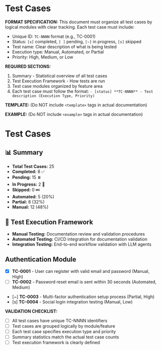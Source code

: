 # Test Cases

**FORMAT SPECIFICATION:** This document must organize all test cases by logical modules with clear tracking. Each test case must include:
- Unique ID: `TC-NNNN` format (e.g., TC-0001)
- Status: `[x]` completed, `[ ]` pending, `[~]` in progress, `[s]` skipped
- Test name: Clear description of what is being tested
- Execution type: Manual, Automated, or Partial
- Priority: High, Medium, or Low

**REQUIRED SECTIONS:**
1. Summary - Statistical overview of all test cases
2. Test Execution Framework - How tests are run
3. Test case modules organized by feature area
4. Each test case must follow the format: `- [status] **TC-NNNN** - Test description (Execution Type, Priority)`

**TEMPLATE:** (Do NOT include `<template>` tags in actual documentation)
<template>
# Test Cases

## 📊 Summary
- **Total Test Cases:** {{total_count}}
- **Completed:** {{completed_count}} ✅
- **Pending:** {{pending_count}} ⏸️
- **In Progress:** {{in_progress_count}} 🔄
- **Skipped:** {{skipped_count}} ⏭️
- **Automated:** {{automated_count}} ({{automated_percentage}}%)
- **Partial:** {{partial_count}} ({{partial_percentage}}%)
- **Manual:** {{manual_count}} ({{manual_percentage}}%)

## 🔧 Test Execution Framework
- **Manual Testing:** {{manual_testing_description}}
- **Automated Testing:** {{automated_testing_description}}
- **Integration Testing:** {{integration_testing_description}}

## {{module_name}}
- {{status}} **{{test_id}}** - {{test_description}} ({{execution_type}}, {{priority}})
- {{status}} **{{test_id}}** - {{test_description}} ({{execution_type}}, {{priority}})
- {{status}} **{{test_id}}** - {{test_description}} ({{execution_type}}, {{priority}})
</template>

**EXAMPLE:** (Do NOT include `<example>` tags in actual documentation)
<example>
# Test Cases

## 📊 Summary
- **Total Test Cases:** 25
- **Completed:** 8 ✅
- **Pending:** 15 ⏸️
- **In Progress:** 2 🔄
- **Skipped:** 0 ⏭️
- **Automated:** 5 (20%)
- **Partial:** 8 (32%)
- **Manual:** 12 (48%)

## 🔧 Test Execution Framework
- **Manual Testing:** Documentation review and validation procedures
- **Automated Testing:** CI/CD integration for documentation validation
- **Integration Testing:** End-to-end workflow validation with LLM agents

## Authentication Module
- [x] **TC-0001** - User can register with valid email and password (Manual, High)
- [ ] **TC-0002** - Password reset email is sent within 30 seconds (Automated, Medium)
- [~] **TC-0003** - Multi-factor authentication setup process (Partial, High)
- [s] **TC-0004** - Social login integration testing (Manual, Low)
</example>

**VALIDATION CHECKLIST:**
- [ ] All test cases have unique TC-NNNN identifiers
- [ ] Test cases are grouped logically by module/feature
- [ ] Each test case specifies execution type and priority
- [ ] Summary statistics match the actual test case counts
- [ ] Test execution framework is clearly defined
